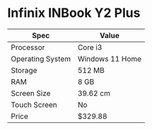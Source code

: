 # Infinix INBook Y2 Plus

| Spec | Value |
|---|---|
| Processor | Core i3 |
| Operating System | Windows 11 Home |
| Storage | 512 MB |
| RAM | 8 GB |
| Screen Size | 39.62 cm |
| Touch Screen | No |
| Price | $329.88 |
